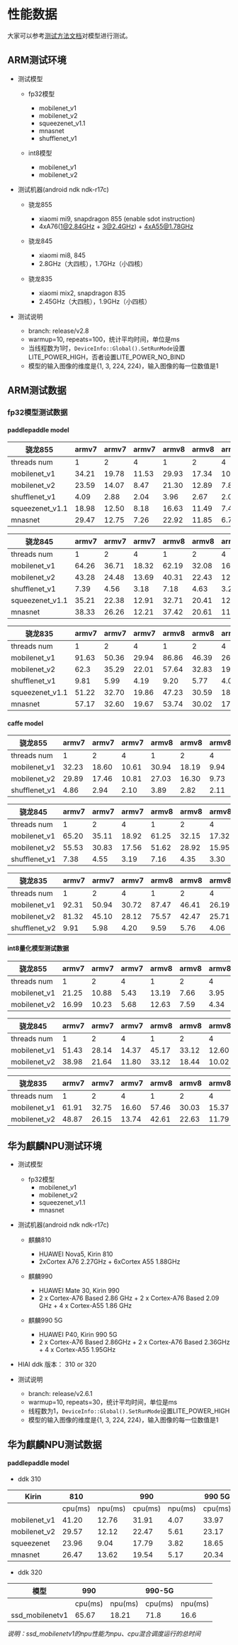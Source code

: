 # 性能数据

大家可以参考[测试方法文档](benchmark_tools)对模型进行测试。

## ARM测试环境

* 测试模型
    * fp32模型
        * mobilenet_v1
        * mobilenet_v2
        * squeezenet_v1.1
        * mnasnet
        * shufflenet_v1
    
    * int8模型
        * mobilenet_v1
        * mobilenet_v2

* 测试机器(android ndk ndk-r17c)
   *  骁龙855
      * xiaomi mi9, snapdragon 855 (enable sdot instruction)
      * 4xA76(1@2.84GHz + 3@2.4GHz) + 4xA55@1.78GHz

   *  骁龙845
      * xiaomi mi8, 845
      * 2.8GHz（大四核），1.7GHz（小四核）

   *  骁龙835
      * xiaomi mix2, snapdragon 835
      * 2.45GHz（大四核），1.9GHz（小四核）
 
* 测试说明
    * branch: release/v2.8
    * warmup=10, repeats=100，统计平均时间，单位是ms
    * 当线程数为1时，```DeviceInfo::Global().SetRunMode```设置LITE_POWER_HIGH，否者设置LITE_POWER_NO_BIND
    * 模型的输入图像的维度是{1, 3, 224, 224}，输入图像的每一位数值是1
    
## ARM测试数据


### fp32模型测试数据

#### paddlepaddle model

骁龙855|armv7 | armv7 |  armv7 |armv8 | armv8 |armv8 
----| ---- | ---- | ---- | ----  |----  |----
threads num|1 |2 |4 |1 |2 |4 
mobilenet_v1 |34.21 |19.78 |11.53 |29.93 |17.34 |10.04 |
mobilenet_v2 |23.59 |14.07 |8.47 |21.30 |12.89 |7.81 |
shufflenet_v1 |4.09 |2.88 |2.04 |3.96 |2.67 |2.08 |
squeezenet_v1.1 |18.98 |12.50 |8.18 |16.63 |11.49 |7.48 |
mnasnet |29.47 |12.75 |7.26 |22.92 |11.85 |6.71 |

骁龙845|armv7 | armv7 |  armv7 |armv8 | armv8 |armv8 
----| ---- | ---- | ---- | ----  |----  |----
threads num|1 |2 |4 |1 |2 |4 
mobilenet_v1 |64.26 |36.71 |18.32 |62.19 |32.08 |16.89 |
mobilenet_v2 |43.28 |24.48 |13.69 |40.31 |22.43 |12.72 |
shufflenet_v1 |7.39 |4.56 |3.18 |7.18 |4.63 |3.24 |
squeezenet_v1.1 |35.21 |22.38 |12.91 |32.71 |20.41 |12.07 |
mnasnet |38.33 |26.26 |12.21 |37.42 |20.61 |11.57 |

骁龙835|armv7 | armv7 |  armv7 |armv8 | armv8 |armv8 
----| ---- | ---- | ---- | ----  |----  |----
threads num|1 |2 |4 |1 |2 |4 
mobilenet_v1 |91.63 |50.36 |29.94 |86.86 |46.39 |26.43 |
mobilenet_v2 |62.3 |35.29 |22.01 |57.64 |32.83 |19.25 |
shufflenet_v1 |9.81 |5.99 |4.19 |9.20 |5.77 |4.05 |
squeezenet_v1.1 |51.22 |32.70 |19.86 |47.23 |30.59 |18.11 |
mnasnet |57.17 |32.60 |19.67 |53.74 |30.02 |17.74 |

#### caffe model

骁龙855|armv7 | armv7 |  armv7 |armv8 | armv8 |armv8 
----| ---- | ---- | ---- | ----  |----  |----
threads num|1 |2 |4 |1 |2 |4 |
mobilenet_v1 |32.23 |18.60 |10.61 |30.94 |18.19 |9.94 |
mobilenet_v2 |29.89 |17.46 |10.81 |27.03 |16.30 |9.73 |
shufflenet_v1 |4.86 |2.94 |2.10 |3.89 |2.82 |2.11 |

骁龙845|armv7 | armv7 |  armv7 |armv8 | armv8 |armv8 
----| ---- | ---- | ---- | ----  |----  |----
threads num|1 |2 |4 |1 |2 |4 |
mobilenet_v1 |65.20 |35.11 |18.92 |61.25 |32.15 |17.32 |
mobilenet_v2 |55.53 |30.83 |17.56 |51.62 |28.92 |15.95 |
shufflenet_v1 |7.38 |4.55 |3.19 |7.16 |4.35 |3.30 |

骁龙835|armv7 | armv7 |  armv7 |armv8 | armv8 |armv8 
----| ---- | ---- | ---- | ----  |----  |----
threads num|1 |2 |4 |1 |2 |4 |
mobilenet_v1 |92.31 |50.94 |30.72 |87.47 |46.41 |26.19 |
mobilenet_v2 |81.32 |45.10 |28.12 |75.57 |42.47 |25.71 |
shufflenet_v2 |9.91 |5.98 |4.20 |9.59 |5.76 |4.06 |

#### int8量化模型测试数据

骁龙855|armv7 | armv7 |  armv7 |armv8 | armv8 |armv8 
----| ---- | ---- | ---- | ----  |----  |----
threads num|1 |2 |4 |1 |2 |4 |
mobilenet_v1 |21.25 |10.88 |5.43 | 13.19 |7.66 |3.95 |
mobilenet_v2 |16.99 |10.23 |5.68 | 12.63 |7.59 |4.34 |

骁龙845|armv7 | armv7 |  armv7 |armv8 | armv8 |armv8 
----| ---- | ---- | ---- | ----  |----  |----
threads num|1 |2 |4 |1 |2 |4 |
mobilenet_v1 |51.43 |28.14 |14.37 | 45.17 |33.12 |12.60 |
mobilenet_v2 |38.98 |21.64 |11.80 | 33.12 |18.44 |10.02 |

骁龙835|armv7 | armv7 |  armv7 |armv8 | armv8 |armv8 
----| ---- | ---- | ---- | ----  |----  |----
threads num|1 |2 |4 |1 |2 |4 |
mobilenet_v1 |61.91 |32.75 |16.60 |57.46 |30.03 |15.37 |
mobilenet_v2 |48.87 |26.15 |13.74 |42.61 |22.63 |11.79 |


## 华为麒麟NPU测试环境

* 测试模型
    * fp32模型
        * mobilenet_v1
        * mobilenet_v2
        * squeezenet_v1.1
        * mnasnet

* 测试机器(android ndk ndk-r17c)
   *  麒麟810
      * HUAWEI Nova5, Kirin 810
      * 2xCortex A76 2.27GHz + 6xCortex A55 1.88GHz

   *  麒麟990
      * HUAWEI Mate 30, Kirin 990
      * 2 x Cortex-A76 Based 2.86 GHz + 2 x Cortex-A76 Based 2.09 GHz + 4 x Cortex-A55 1.86 GHz

   *  麒麟990 5G
      * HUAWEI P40, Kirin 990 5G
      * 2 x Cortex-A76 Based 2.86GHz + 2 x Cortex-A76 Based 2.36GHz + 4 x Cortex-A55 1.95GHz

* HIAI ddk 版本： 310 or 320
 
* 测试说明
    * branch: release/v2.6.1
    * warmup=10, repeats=30，统计平均时间，单位是ms
    * 线程数为1，```DeviceInfo::Global().SetRunMode```设置LITE_POWER_HIGH
    * 模型的输入图像的维度是{1, 3, 224, 224}，输入图像的每一位数值是1
    
## 华为麒麟NPU测试数据

#### paddlepaddle model

- ddk 310

|Kirin |810||990||990 5G||
|---|---|---|---|---|---|---|
|  |cpu(ms) | npu(ms) |cpu(ms) | npu(ms) |cpu(ms) | npu(ms) |
|mobilenet_v1|	 41.20|  12.76|  31.91|  4.07|  33.97|  3.20|
|mobilenet_v2|	 29.57|  12.12|  22.47|  5.61|  23.17|  3.51|
|squeezenet|  23.96|  9.04|  17.79|  3.82|	 18.65|  3.01|
|mnasnet|  26.47|  13.62|  19.54|  5.17|	 20.34|  3.32|


- ddk 320

|模型 |990||990-5G||
|---|---|---|---|---|
||cpu(ms) | npu(ms) |cpu(ms) | npu(ms) |
|ssd_mobilenetv1|  65.67|  18.21|  71.8|	16.6|


*说明：ssd_mobilenetv1的npu性能为npu、cpu混合调度运行的总时间*
